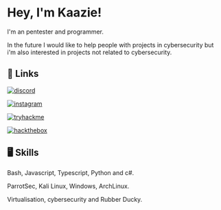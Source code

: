 # Hey, I'm Kaazie! 

I'm an pentester and programmer. 

In the future I would like to help people with projects in cybersecurity but i'm also interested in projects not related to cybersecurity.


## 🔗 Links
[![discord](https://img.shields.io/badge/discord-000000?style=for-the-badge&logo=discord&logoColor=white)](https://www.discordapp.com/users/1133023649436270733)

[![instagram](https://img.shields.io/badge/instagram-833AB4?style=for-the-badge&logo=instagram&logoColor=white)](https://www.instagram.com/kaaszie/)

[![tryhackme](https://img.shields.io/badge/tryhackme-FF0000?style=for-the-badge&logo=tryhackme&logoColor=white)](https://tryhackme.com/p/kaazie)

[![hackthebox](https://img.shields.io/badge/hackthebox-008000?style=for-the-badge&logo=hackthebox&logoColor=white)](https://app.hackthebox.com/profile/1321002)

## 🖥️ Skills
Bash, Javascript, Typescript, Python and c#.

ParrotSec, Kali Linux, Windows, ArchLinux.

Virtualisation, cybersecurity and Rubber Ducky.

